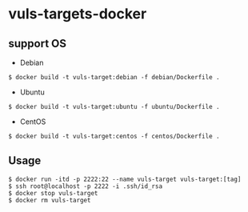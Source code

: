 # vuls-targets-docker

## support OS
- Debian
```terminal
$ docker build -t vuls-target:debian -f debian/Dockerfile .
```

- Ubuntu
```terminal
$ docker build -t vuls-target:ubuntu -f ubuntu/Dockerfile .
```

- CentOS
```terminal
$ docker build -t vuls-target:centos -f centos/Dockerfile .
```

## Usage
```terminal
$ docker run -itd -p 2222:22 --name vuls-target vuls-target:[tag]
$ ssh root@localhost -p 2222 -i .ssh/id_rsa
$ docker stop vuls-target
$ docker rm vuls-target
```